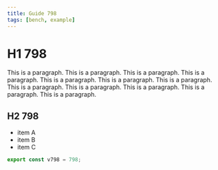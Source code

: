 ```yaml
---
title: Guide 798
tags: [bench, example]
---
```


# H1 798

This is a paragraph. This is a paragraph. This is a paragraph. This is a paragraph. This is a paragraph. This is a paragraph. This is a paragraph. This is a paragraph. This is a paragraph. This is a paragraph. This is a paragraph. This is a paragraph. 

## H2 798

- item A
- item B
- item C

```ts
export const v798 = 798;
```